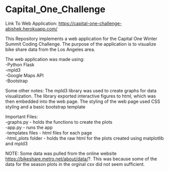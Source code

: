 # Capital_One_Challenge

Link To Web Application: https://capital-one-challenge-abishek.herokuapp.com/

This Repository implements a web application for the Capital One Winter Summit Coding Challenge. The purpose of the application
is to visualize bike share data from the Los Angeles area.

The web application was made using: <br>
  -Python Flask <br>
  -mpld3 <br>
  -Google Maps API <br>
  -Bootstrap
  
 Some other notes: The mpld3 library was used to create graphs for data visualization. The library exported interactive figures
 to html, which was then embedded into the web page. The styling of the web page used CSS styling and a basic bootstrap template
 
 Important Files: <br>
 -graphs.py - holds the functions to create the plots <br>
 -app.py - runs the app <br>
 -templates files - html files for each page <br>
 -html_plots folder - holds the raw html for the plots created using matplotlib and mpld3
 
 NOTE: Some data was pulled from the online website https://bikeshare.metro.net/about/data/?. This was because some of the data
 for the season plots in the orginal csv did not seem sufficient.
